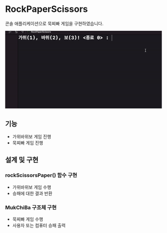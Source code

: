 # RockPaperScissors

콘솔 애플리케이션으로 묵찌빠 게임을 구현하였습니다.

![sample](Image/sample.gif)

## 기능

- 가위바위보 게임 진행
- 묵찌빠 게임 진행

## 설계 및 구현

### rockScissorsPaper() 함수 구현

- 가위바위보 게임 수행
- 승패에 대한 결과 반환

### MukChiBa 구조체 구현

- 묵찌빠 게임 수행
- 사용자 또는 컴퓨터 승패 출력